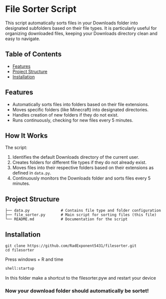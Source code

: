 # File Sorter Script

This script automatically sorts files in your Downloads folder into designated subfolders based on their file types. It is particularly useful for organizing downloaded files, keeping your Downloads directory clean and easy to navigate.

## Table of Contents

- [Features](#features)
- [Project Structure](#project-structure)
- [Installation](#installation)

## Features

- Automatically sorts files into folders based on their file extensions.
- Moves specific folders (like Minecraft) into designated directories.
- Handles creation of new folders if they do not exist.
- Runs continuously, checking for new files every 5 minutes.

## How It Works

The script:
1. Identifies the default Downloads directory of the current user.
2. Creates folders for different file types if they do not already exist.
3. Moves files into their respective folders based on their extensions as defined in `data.py`.
4. Continuously monitors the Downloads folder and sorts files every 5 minutes.

## Project Structure

```plaintext
├── data.py              # Contains file type and folder configuration
├── file_sorter.py       # Main script for sorting files (this file)
└── README.md            # Documentation for the script
```

## Installation
```plaintext
git clone https://github.com/RadExponent5431/filesorter.git
cd filesorter
```
Press windows + R and time

```cmd
shell:startup
```

In this folder make a shortcut to the filesorter.pyw and restart your device

### Now your download folder should automatically be sortet!

